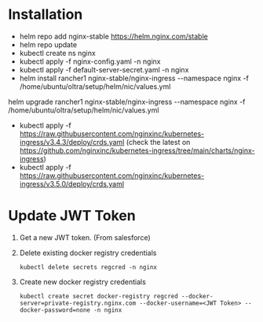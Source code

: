 # Installation

- helm repo add nginx-stable https://helm.nginx.com/stable
- helm repo update
- kubectl create ns nginx
- kubectl apply -f nginx-config.yaml -n nginx
- kubectl apply -f default-server-secret.yaml -n nginx
- helm install rancher1  nginx-stable/nginx-ingress --namespace nginx -f /home/ubuntu/oltra/setup/helm/nic/values.yml

helm upgrade rancher1  nginx-stable/nginx-ingress --namespace nginx -f /home/ubuntu/oltra/setup/helm/nic/values.yml

- kubectl apply -f https://raw.githubusercontent.com/nginxinc/kubernetes-ingress/v3.4.3/deploy/crds.yaml (check the latest on https://github.com/nginxinc/kubernetes-ingress/tree/main/charts/nginx-ingress)
- kubectl apply -f https://raw.githubusercontent.com/nginxinc/kubernetes-ingress/v3.5.0/deploy/crds.yaml

# Update JWT Token
1. Get a new JWT token. (From salesforce)

1. Delete existing docker registry credentials
    ```
    kubectl delete secrets regcred -n nginx
    ```

1. Create new docker registry credentials
    ```
    kubectl create secret docker-registry regcred --docker-server=private-registry.nginx.com --docker-username=<JWT Token> --docker-password=none -n nginx
    ```

    
